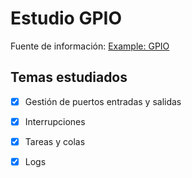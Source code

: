 # Estudio GPIO 

Fuente de información: [Example: GPIO](https://github.com/espressif/esp-idf/tree/b3f7e2c/examples/peripherals/gpio/generic_gpio)

## Temas estudiados

- [x] Gestión de puertos entradas y salidas 
- [x] Interrupciones 
- [x] Tareas y colas 
- [x] Logs 



